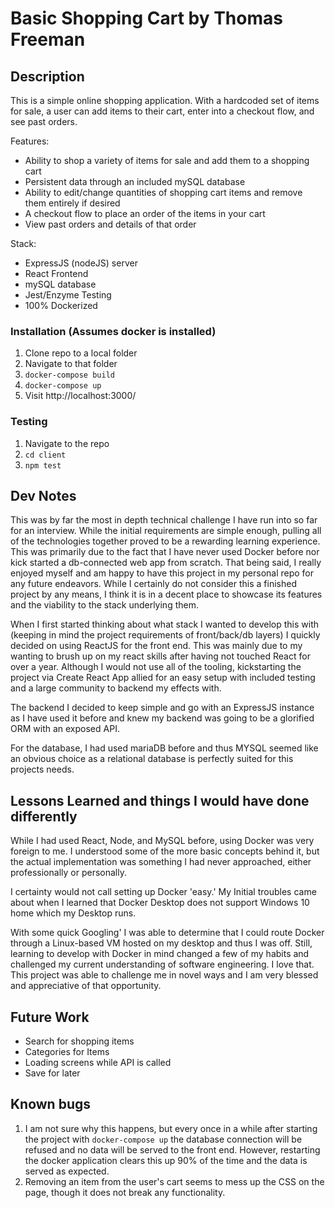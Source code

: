 # Basic Shopping Cart by Thomas Freeman

## Description

This is a simple online shopping application. With a hardcoded set of items for sale, a user can add items to their cart, enter into a checkout flow, and see past orders.

Features:
- Ability to shop a variety of items for sale and add them to a shopping cart
- Persistent data through an included mySQL database
- Ability to edit/change quantities of shopping cart items and remove them entirely if desired
- A checkout flow to place an order of the items in your cart
- View past orders and details of that order

Stack:
- ExpressJS (nodeJS) server
- React Frontend
- mySQL database
- Jest/Enzyme Testing
- 100% Dockerized 

### Installation (Assumes docker is installed)
1) Clone repo to a local folder
2) Navigate to that folder
3) `docker-compose build`
4) `docker-compose up`
5) Visit http://localhost:3000/

### Testing
1) Navigate to the repo
2) `cd client`
3) `npm test`

## Dev Notes
This was by far the most in depth technical challenge I have run into so far for an interview. While the initial requirements are simple enough, 
pulling all of the technologies together proved to be a rewarding learning experience. This was primarily due to the fact that I have never used 
Docker before nor kick started a db-connected web app from scratch. That being said, I really enjoyed myself and am happy to have this project in my personal repo for any future endeavors.
While I certainly do not consider this a finished project by any means, I think it is in a decent place to showcase its features and the viability to the stack underlying them.

When I first started thinking about what stack I wanted to develop this with (keeping in mind the project requirements of front/back/db layers) I quickly decided on using ReactJS for the front end.
This was mainly due to my wanting to brush up on my react skills after having not touched React for over a year. Although I would not use all of the tooling, kickstarting the project via
Create React App allied for an easy setup with included testing and a large community to backend my effects with.

The backend I decided to keep simple and go with an ExpressJS instance as I have used it before and knew my backend was going to be a glorified ORM with an exposed API. 

For the database, I had used mariaDB before and thus MYSQL seemed like an obvious choice as a relational database is perfectly suited for this projects needs.

## Lessons Learned and things I would have done differently
While I had used React, Node, and MySQL before, using Docker was very foreign to me. I understood some of the more basic concepts behind it, but the actual implementation was something I had never
approached, either professionally or personally. 

I certainty would not call setting up Docker 'easy.' My Initial troubles came about when I learned that Docker Desktop does not support Windows 10 home which my Desktop runs. 

With some quick Googling' I was able to determine that I could route Docker through a Linux-based VM hosted on my desktop and thus I was off. Still, learning to develop with Docker 
in mind changed a few of my habits and challenged my current understanding of software engineering. I love that. This project was able to challenge me in novel ways and I am very blessed and 
appreciative of that opportunity.

## Future Work
- Search for shopping items
- Categories for Items
- Loading screens while API is called
- Save for later
 
## Known bugs
1) I am not sure why this happens, but every once in a while after starting the project with `docker-compose up` the database connection will be refused and no data will be served to the front end. However,
restarting the docker application clears this up 90% of the time and the data is served as expected.
2) Removing an item from the user's cart seems to mess up the CSS on the page, though it does not break any functionality.
